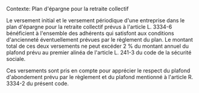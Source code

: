 Contexte: Plan d'épargne pour la retraite collectif

Le versement initial et le versement périodique d'une entreprise dans le plan d'épargne pour la retraite collectif prévus à l'article L. 3334-6 bénéficient à l'ensemble des adhérents qui satisfont aux conditions d'ancienneté éventuellement prévues par le règlement du plan. Le montant total de ces deux versements ne peut excéder 2 % du montant annuel du plafond prévu au premier alinéa de l'article L. 241-3 du code de la sécurité sociale.

Ces versements sont pris en compte pour apprécier le respect du plafond d'abondement prévu par le règlement et du plafond mentionné à l'article R. 3334-2 du présent code.